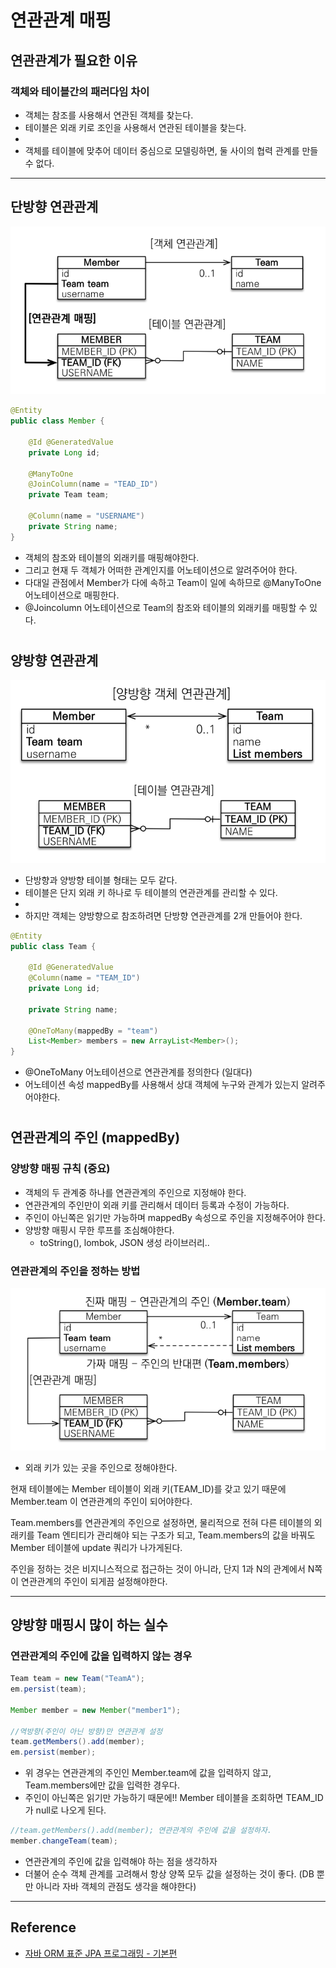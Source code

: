 # 연관관계 매핑

## 연관관계가 필요한 이유

### 객체와 테이블간의 패러다임 차이

- 객체는 참조를 사용해서 연관된 객체를 찾는다.
- 테이블은 외래 키로 조인을 사용해서 연관된 테이블을 찾는다.
-
- 객체를 테이블에 맞추어 데이터 중심으로 모델링하면, 둘 사이의 협력 관계를 만들 수 없다.

---

## 단방향 연관관계

![](img/association_mapping_01.png)

```java
@Entity
public class Member {
    
    @Id @GeneratedValue
    private Long id;
    
    @ManyToOne
    @JoinColumn(name = "TEAD_ID")
    private Team team;
    
    @Column(name = "USERNAME")
    private String name;  
}
```

- 객체의 참조와 테이블의 외래키를 매핑해야한다.
- 그리고 현재 두 객체가 어떠한 관계인지를 어노테이션으로 알려주어야 한다.
- 다대일 관점에서 Member가 다에 속하고 Team이 일에 속하므로 @ManyToOne 어노테이션으로 매핑한다.
- @Joincolumn 어노테이션으로 Team의 참조와 테이블의 외래키를 매핑할 수 있다.

#

## 양방향 연관관계

![](img/association_mapping_02.png)

- 단방향과 양방향 테이블 형태는 모두 같다.
- 테이블은 단지 외래 키 하나로 두 테이블의 연관관계를 관리할 수 있다.
- 
- 하지만 객체는 양방향으로 참조하려면 단방향 연관관계를 2개 만들어야 한다.

```java
@Entity
public class Team {

    @Id @GeneratedValue
    @Column(name = "TEAM_ID")
    private Long id;
    
    private String name;

    @OneToMany(mappedBy = "team")
    List<Member> members = new ArrayList<Member>();
}
```

- @OneToMany 어노테이션으로 연관관계를 정의한다 (일대다)
- 어노테이션 속성 mappedBy를 사용해서 상대 객체에 누구와 관계가 있는지 알려주어야한다.

#

## 연관관계의 주인 (mappedBy)

### 양방향 매핑 규칙 (중요)

- 객체의 두 관계중 하나를 연관관계의 주인으로 지정해야 한다.
- 연관관계의 주인만이 외래 키를 관리해서 데이터 등록과 수정이 가능하다.
- 주인이 아닌쪽은 읽기만 가능하며 mappedBy 속성으로 주인을 지정해주어야 한다.
- 양방향 매핑시 무한 루프를 조심해야한다.
    - toString(), lombok, JSON 생성 라이브러리..

### 연관관계의 주인을 정하는 방법
 
![](img/association_mapping_03.png)

- 외래 키가 있는 곳을 주인으로 정해야한다.

현재 테이블에는 Member 테이블이 외래 키(TEAM_ID)를 갖고 있기 때문에 Member.team 이 연관관계의 주인이 되어야한다.  
  
Team.members를 연관관계의 주인으로 설정하면, 물리적으로 전혀 다른 테이블의 외래키를 Team 엔티티가 관리해야 되는 구조가 되고, 
Team.members의 값을 바꿔도 Member 테이블에 update 쿼리가 나가게된다.  
  
주인을 정하는 것은 비지니스적으로 접근하는 것이 아니라, 단지 1과 N의 관계에서 N쪽이 연관관계의 주인이 되게끔 설정해야한다.

---

## 양방향 매핑시 많이 하는 실수

### 연관관계의 주인에 값을 입력하지 않는 경우

```java
Team team = new Team("TeamA");
em.persist(team);

Member member = new Member("member1");

//역방향(주인이 아닌 방향)만 연관관계 설정
team.getMembers().add(member);
em.persist(member);
```

- 위 경우는 연관관계의 주인인 Member.team에 값을 입력하지 않고, Team.members에만 값을 입력한 경우다.
- 주인이 아닌쪽은 읽기만 가능하기 때문에!! Member 테이블을 조회하면 TEAM_ID가 null로 나오게 된다.

```java
//team.getMembers().add(member); 연관관계의 주인에 값을 설정하자.
member.changeTeam(team);
```

- 연관관계의 주인에 값을 입력해야 하는 점을 생각하자
- 더불어 순수 객체 관계를 고려해서 항상 양쪽 모두 값을 설정하는 것이 좋다. (DB 뿐만 아니라 자바 객체의 관점도 생각을 해야한다)

---
 
## Reference

- [자바 ORM 표준 JPA 프로그래밍 - 기본편](https://www.inflearn.com/course/ORM-JPA-Basic/dashboard)

